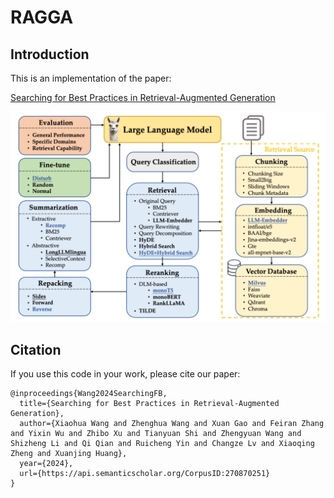 # RAGGA

## Introduction

This is an implementation of the paper: 

<a href="https://arxiv.org/pdf/2407.01219">Searching for Best Practices in Retrieval-Augmented Generation</a>

  ![workflow](workflow.png)

## Citation
If you use this code in your work, please cite our paper:
```
@inproceedings{Wang2024SearchingFB,
  title={Searching for Best Practices in Retrieval-Augmented Generation},
  author={Xiaohua Wang and Zhenghua Wang and Xuan Gao and Feiran Zhang and Yixin Wu and Zhibo Xu and Tianyuan Shi and Zhengyuan Wang and Shizheng Li and Qi Qian and Ruicheng Yin and Changze Lv and Xiaoqing Zheng and Xuanjing Huang},
  year={2024},
  url={https://api.semanticscholar.org/CorpusID:270870251}
}
```

